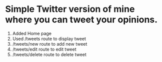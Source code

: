 # Simple Twitter version of mine where you can tweet your opinions.
1. Added Home page
2. Used /tweets route to display tweet
3. /tweets/new route to add new tweet
4. /tweets/edit route to edit tweet
5. /tweets/delete route to delete tweet
